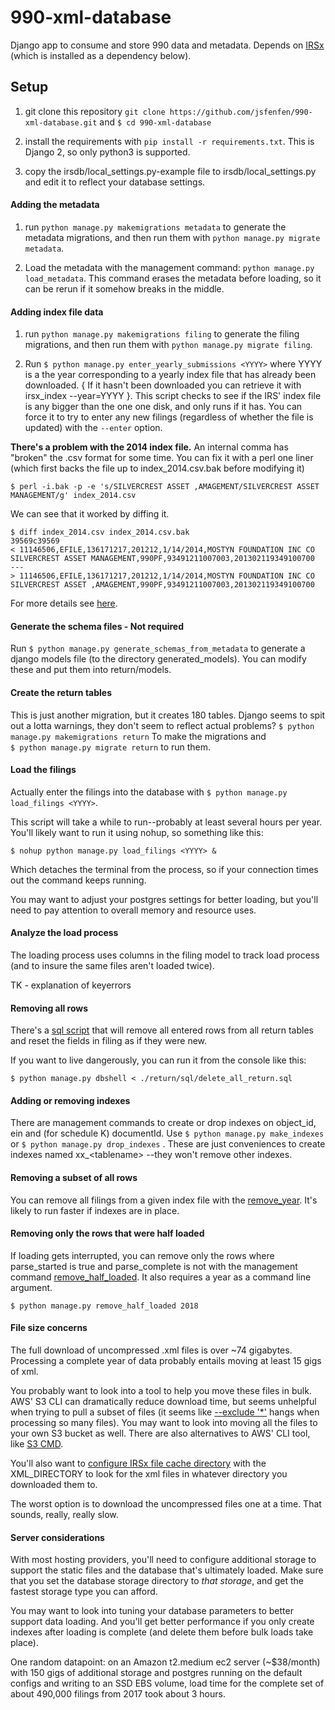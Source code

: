 # 990-xml-database
Django app to consume and store 990 data and metadata. Depends on [IRSx](https://github.com/jsfenfen/990-xml-reader) (which is installed as a dependency below).

## Setup

1. git clone this repository `git clone https://github.com/jsfenfen/990-xml-database.git` and `$ cd 990-xml-database`

2. install the requirements with `pip install -r requirements.txt`. This is Django 2, so only python3 is supported.

3. copy the irsdb/local\_settings.py-example file to irsdb\/local_settings.py and edit it to reflect your database settings.

#### Adding the metadata

1. run `python manage.py makemigrations metadata` to generate the metadata migrations, and then run them with `python manage.py migrate metadata`.

2. Load the metadata with the management command: `python manage.py load_metadata`. This command erases the metadata before loading, so it can be rerun if it somehow breaks in the middle.

#### Adding index file data 

1.  run `python manage.py makemigrations filing` to generate the filing migrations, and then run them with `python manage.py migrate filing`.

2. Run `$ python manage.py enter_yearly_submissions <YYYY>` where YYYY is a the year corresponding to a yearly index file that has already been downloaded. { If it hasn't been downloaded you can retrieve it with irsx_index --year=YYYY }. This script checks to see if the IRS' index file is any bigger than the one one disk, and only runs if it has. You can force it to try to enter any new filings (regardless of whether the file is updated) with the `--enter` option.

__There's a problem with the 2014 index file.__ An internal comma has "broken" the .csv format for some time. You can fix it with a perl one liner (which first backs the file up to index_2014.csv.bak before modifying it)

	$ perl -i.bak -p -e 's/SILVERCREST ASSET ,AMAGEMENT/SILVERCREST ASSET MANAGEMENT/g' index_2014.csv

We can see that it worked by diffing it.

	$ diff index_2014.csv index_2014.csv.bak
	39569c39569
	< 11146506,EFILE,136171217,201212,1/14/2014,MOSTYN FOUNDATION INC CO SILVERCREST ASSET MANAGEMENT,990PF,93491211007003,201302119349100700
	---
	> 11146506,EFILE,136171217,201212,1/14/2014,MOSTYN FOUNDATION INC CO SILVERCREST ASSET ,AMAGEMENT,990PF,93491211007003,201302119349100700  

For more details see [here](https://github.com/jsfenfen/990-xml-reader/blob/master/2014_is_broken.md).

#### Generate the schema files - Not required

Run `$ python manage.py generate_schemas_from_metadata` to generate a django models file (to the directory generated_models). You can modify these and put them into return/models.

#### Create the return tables

This is just another migration, but it creates 180 tables. Django seems to spit out a lotta warnings, they don't seem to reflect actual problems? 
`$ python manage.py makemigrations return`
To make the migrations and   
`$ python manage.py migrate return`
to run them.

#### Load the filings

Actually enter the filings into the database with 
`$ python manage.py load_filings <YYYY>`. 

This script will take a while to run--probably at least several hours per year. You'll likely want to run it using nohup, so something like this:


`$ nohup python manage.py load_filings <YYYY> &`

Which detaches the terminal from the process, so if your connection times out the command keeps running.

You may want to adjust your postgres settings for better loading, but you'll need to pay attention to overall memory and resource uses. 




#### Analyze the load process

The loading process uses columns in the filing model to track load process (and to insure the same files aren't loaded twice). 

TK - explanation of keyerrors


#### Removing all rows

There's a [sql script](https://github.com/jsfenfen/990-xml-database/blob/master/irsdb/return/sql/delete_all_return.sql) that will remove all entered rows from all return tables and reset the fields in filing as if they were new. 

If you want to live dangerously, you can run it from the console like this:

`$ python manage.py dbshell < ./return/sql/delete_all_return.sql`


#### Adding or removing indexes

There are management commands to create or drop indexes on object\_id, ein and (for schedule K) documentId. Use
`$ python manage.py make_indexes` or 
`$ python manage.py drop_indexes` . These are just conveniences to create indexes named xx_\<tablename\> --they won't remove other indexes.

#### Removing a subset of all rows

You can remove all filings from a given index file with the [remove_year](https://github.com/jsfenfen/990-xml-database/blob/master/irsdb/return/management/commands/remove_year.py). It's likely to run faster if indexes are in place. 

#### Removing only the rows that were half loaded

If loading gets interrupted, you can remove only the rows where parse\_started is true and parse\_complete is not with the management command [remove\_half\_loaded](https://github.com/jsfenfen/990-xml-database/blob/master/irsdb/return/management/commands/remove_half_loaded.py). It also requires a year as a command line argument.
 
 `$ python manage.py remove_half_loaded 2018`

#### File size concerns

The full download of uncompressed .xml files is over ~74 gigabytes. Processing a complete year of data probably entails moving at least 15 gigs of xml. 

You probably want to look into a tool to help you move these files in bulk. AWS' S3 CLI can dramatically reduce download time, but seems unhelpful when trying to pull a subset of files (it seems like [--exclude '*'](https://docs.aws.amazon.com/cli/latest/reference/s3/index.html#use-of-exclude-and-include-filters) hangs when processing so many files). You may want to look into moving all the files to your own S3 bucket as well. There are also alternatives to AWS' CLI tool, like [S3 CMD](http://s3tools.org/s3cmd).

You'll also want to [configure IRSx file cache directory](https://github.com/jsfenfen/990-xml-reader/#configuring-the-file-cache-directory) with the XML_DIRECTORY to look for the xml files in whatever directory you downloaded them to.

The worst option is to download the uncompressed files one at a time. That sounds, really, really slow. 


#### Server considerations

With most hosting providers, you'll need to configure additional storage to support the static files and the database that's ultimately loaded. Make sure that you set the database storage directory to *that storage*, and get the fastest storage type you can afford.

You may want to look into tuning your database parameters to better support data loading. And you'll get better performance if you only create indexes after loading is complete (and delete them before bulk loads take place).

One random datapoint: on an Amazon t2.medium ec2 server (~$38/month) with 150 gigs of additional storage and postgres running on the default configs and writing to an SSD EBS volume, load time for the complete set of about 490,000 filings from 2017 took about 3 hours.
